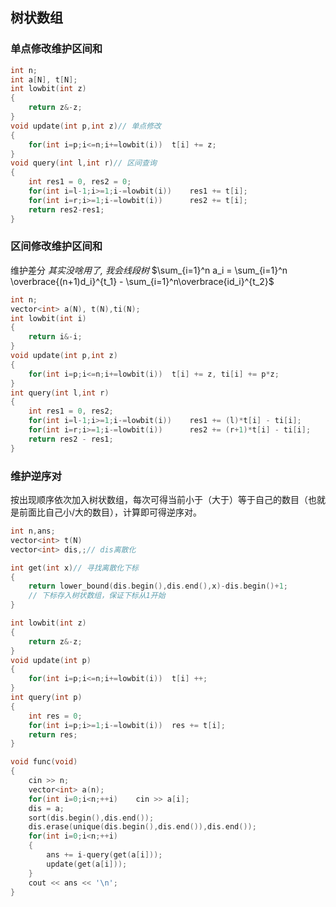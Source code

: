 ## 树状数组
### 单点修改维护区间和
```cpp
int n;
int a[N], t[N];
int lowbit(int z)
{
    return z&-z;
}
void update(int p,int z)// 单点修改
{
    for(int i=p;i<=n;i+=lowbit(i))  t[i] += z;
}
void query(int l,int r)// 区间查询
{
    int res1 = 0, res2 = 0;
    for(int i=l-1;i>=1;i-=lowbit(i))	res1 += t[i];
	for(int i=r;i>=1;i-=lowbit(i))		res2 += t[i];
    return res2-res1;
}
```
### 区间修改维护区间和
维护差分
*其实没啥用了, 我会线段树*
$\sum_{i=1}^n a_i = \sum_{i=1}^n \overbrace{(n+1)d_i}^{t_1} - \sum_{i=1}^n\overbrace{id_i}^{t_2}$

```cpp
int n;
vector<int> a(N), t(N),ti(N);
int lowbit(int i)
{
	return i&-i;
}
void update(int p,int z)
{
	for(int i=p;i<=n;i+=lowbit(i))	t[i] += z, ti[i] += p*z;
}
int query(int l,int r)
{
	int res1 = 0, res2;
	for(int i=l-1;i>=1;i-=lowbit(i))	res1 += (l)*t[i] - ti[i];
	for(int i=r;i>=1;i-=lowbit(i))		res2 += (r+1)*t[i] - ti[i];
	return res2 - res1;
}
```

### 维护逆序对
按出现顺序依次加入树状数组，每次可得当前小于（大于）等于自己的数目（也就是前面比自己小/大的数目），计算即可得逆序对。
```c++
int n,ans;
vector<int> t(N)
vector<int> dis,;// dis离散化

int get(int x)// 寻找离散化下标
{
	return lower_bound(dis.begin(),dis.end(),x)-dis.begin()+1;
	// 下标存入树状数组，保证下标从1开始
}

int lowbit(int z)
{
	return z&-z;
}
void update(int p)
{
	for(int i=p;i<=n;i+=lowbit(i))	t[i] ++;
}
int query(int p)
{
	int res = 0;
	for(int i=p;i>=1;i-=lowbit(i))	res += t[i];
	return res;
}

void func(void)
{
	cin >> n;
	vector<int> a(n);
	for(int i=0;i<n;++i)	cin >> a[i];
	dis = a;
	sort(dis.begin(),dis.end());
	dis.erase(unique(dis.begin(),dis.end()),dis.end());
	for(int i=0;i<n;++i)
	{
		ans += i-query(get(a[i]));
		update(get(a[i]));
	}
	cout << ans << '\n';
}
```